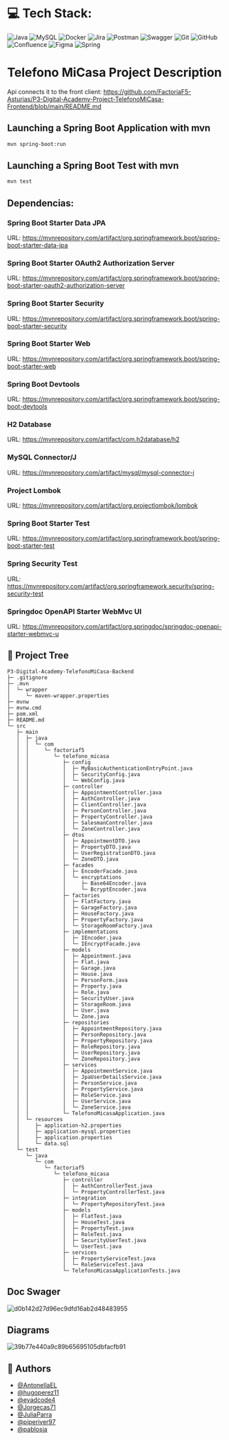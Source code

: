 
# 💻 Tech Stack:
![Java](https://img.shields.io/badge/java-%23ED8B00.svg?style=for-the-badge&logo=openjdk&logoColor=white) ![MySQL](https://img.shields.io/badge/mysql-4479A1.svg?style=for-the-badge&logo=mysql&logoColor=white) ![Docker](https://img.shields.io/badge/docker-%230db7ed.svg?style=for-the-badge&logo=docker&logoColor=white) ![Jira](https://img.shields.io/badge/jira-%230A0FFF.svg?style=for-the-badge&logo=jira&logoColor=white) ![Postman](https://img.shields.io/badge/Postman-FF6C37?style=for-the-badge&logo=postman&logoColor=white) ![Swagger](https://img.shields.io/badge/-Swagger-%23Clojure?style=for-the-badge&logo=swagger&logoColor=white) ![Git](https://img.shields.io/badge/git-%23F05033.svg?style=for-the-badge&logo=git&logoColor=white) ![GitHub](https://img.shields.io/badge/github-%23121011.svg?style=for-the-badge&logo=github&logoColor=white) ![Confluence](https://img.shields.io/badge/confluence-%23172BF4.svg?style=for-the-badge&logo=confluence&logoColor=white) ![Figma](https://img.shields.io/badge/figma-%23F24E1E.svg?style=for-the-badge&logo=figma&logoColor=white)
![Spring](https://img.shields.io/badge/spring-%236DB33F.svg?style=for-the-badge&logo=spring&logoColor=white)


# Telefono MiCasa Project Description

Api connects it to the front client:
https://github.com/FactoriaF5-Asturias/P3-Digital-Academy-Project-TelefonoMiCasa-Frontend/blob/main/README.md


## Launching a Spring Boot Application with mvn 

```sh
mvn spring-boot:run
```
## Launching a Spring Boot Test with mvn 
```sh
mvn test 
```


## Dependencias: 
### Spring Boot Starter Data JPA
 URL: https://mvnrepository.com/artifact/org.springframework.boot/spring-boot-starter-data-jpa
### Spring Boot Starter OAuth2 Authorization Server
URL: https://mvnrepository.com/artifact/org.springframework.boot/spring-boot-starter-oauth2-authorization-server

### Spring Boot Starter Security
URL: https://mvnrepository.com/artifact/org.springframework.boot/spring-boot-starter-security

### Spring Boot Starter Web
URL: https://mvnrepository.com/artifact/org.springframework.boot/spring-boot-starter-web

### Spring Boot Devtools
URL: https://mvnrepository.com/artifact/org.springframework.boot/spring-boot-devtools

### H2 Database
URL: https://mvnrepository.com/artifact/com.h2database/h2

### MySQL Connector/J
URL: https://mvnrepository.com/artifact/mysql/mysql-connector-j

### Project Lombok
URL: https://mvnrepository.com/artifact/org.projectlombok/lombok

### Spring Boot Starter Test
URL: https://mvnrepository.com/artifact/org.springframework.boot/spring-boot-starter-test

### Spring Security Test
URL: https://mvnrepository.com/artifact/org.springframework.security/spring-security-test

### Springdoc OpenAPI Starter WebMvc UI
URL: https://mvnrepository.com/artifact/org.springdoc/springdoc-openapi-starter-webmvc-u


## 🌳​ Project Tree  
```
P3-Digital-Academy-TelefonoMiCasa-Backend
├─ .gitignore
├─ .mvn
│  └─ wrapper
│     └─ maven-wrapper.properties
├─ mvnw
├─ mvnw.cmd
├─ pom.xml
├─ README.md
└─ src
   ├─ main
   │  ├─ java
   │  │  └─ com
   │  │     └─ factoriaf5
   │  │        └─ telefono_micasa
   │  │           ├─ config
   │  │           │  ├─ MyBasicAuthenticationEntryPoint.java
   │  │           │  ├─ SecurityConfig.java
   │  │           │  └─ WebConfig.java
   │  │           ├─ controller
   │  │           │  ├─ AppointmentController.java
   │  │           │  ├─ AuthController.java
   │  │           │  ├─ ClientController.java
   │  │           │  ├─ PersonController.java
   │  │           │  ├─ PropertyController.java
   │  │           │  ├─ SalesmanController.java
   │  │           │  └─ ZoneController.java
   │  │           ├─ dtos
   │  │           │  ├─ AppointmentDTO.java
   │  │           │  ├─ PropertyDTO.java
   │  │           │  ├─ UserRegistrationDTO.java
   │  │           │  └─ ZoneDTO.java
   │  │           ├─ facades
   │  │           │  ├─ EncoderFacade.java
   │  │           │  └─ encryptations
   │  │           │     ├─ Base64Encoder.java
   │  │           │     └─ BcryptEncoder.java
   │  │           ├─ factories
   │  │           │  ├─ FlatFactory.java
   │  │           │  ├─ GarageFactory.java
   │  │           │  ├─ HouseFactory.java
   │  │           │  ├─ PropertyFactory.java
   │  │           │  └─ StorageRoomFactory.java
   │  │           ├─ implementations
   │  │           │  ├─ IEncoder.java
   │  │           │  └─ IEncryptFacade.java
   │  │           ├─ models
   │  │           │  ├─ Appointment.java
   │  │           │  ├─ Flat.java
   │  │           │  ├─ Garage.java
   │  │           │  ├─ House.java
   │  │           │  ├─ PersonForm.java
   │  │           │  ├─ Property.java
   │  │           │  ├─ Role.java
   │  │           │  ├─ SecurityUser.java
   │  │           │  ├─ StorageRoom.java
   │  │           │  ├─ User.java
   │  │           │  └─ Zone.java
   │  │           ├─ repositories
   │  │           │  ├─ AppointmentRepository.java
   │  │           │  ├─ PersonRepository.java
   │  │           │  ├─ PropertyRepository.java
   │  │           │  ├─ RoleRepository.java
   │  │           │  ├─ UserRepository.java
   │  │           │  └─ ZoneRepository.java
   │  │           ├─ services
   │  │           │  ├─ AppointmentService.java
   │  │           │  ├─ JpaUserDetailsService.java
   │  │           │  ├─ PersonService.java
   │  │           │  ├─ PropertyService.java
   │  │           │  ├─ RoleService.java
   │  │           │  ├─ UserService.java
   │  │           │  └─ ZoneService.java
   │  │           └─ TelefonoMicasaApplication.java
   │  └─ resources
   │     ├─ application-h2.properties
   │     ├─ application-mysql.properties
   │     ├─ application.properties
   │     └─ data.sql
   └─ test
      └─ java
         └─ com
            └─ factoriaf5
               └─ telefono_micasa
                  ├─ controller
                  │  ├─ AuthControllerTest.java
                  │  └─ PropertyControllerTest.java
                  ├─ integration
                  │  └─ PropertyRepositoryTest.java
                  ├─ models
                  │  ├─ FlatTest.java
                  │  ├─ HouseTest.java
                  │  ├─ PropertyTest.java
                  │  ├─ RoleTest.java
                  │  ├─ SecurityUserTest.java
                  │  └─ UserTest.java
                  ├─ services
                  │  ├─ PropertyServiceTest.java
                  │  └─ RoleServiceTest.java
                  └─ TelefonoMicasaApplicationTests.java

```
## Doc Swager
![d0b142d27d96ec9dfd16ab2d48483955](https://github.com/user-attachments/assets/48c47163-2c1b-4c1e-9e41-f7c18453b6b7)

## Diagrams

![39b77e440a9c89b65695105dbfacfb91](https://github.com/user-attachments/assets/aca2d965-d141-4328-8568-9c86101801e6)

## 👥​ Authors 
- [@AntonellaEL](https://github.com/AntonellaEL)
- [@hugoperez11](https://github.com/hugoperez11)
- [@eyadcode4](https://github.com/eyadcode4)
- [@Jorgecas71](https://github.com/Jorgecas71)
- [@JuliaParra](https://github.com/JuliaParra)
- [@piperiver97](https://github.com/piperiver97?tab=repositories)
- [@pablosja](https://github.com/pablosja)
